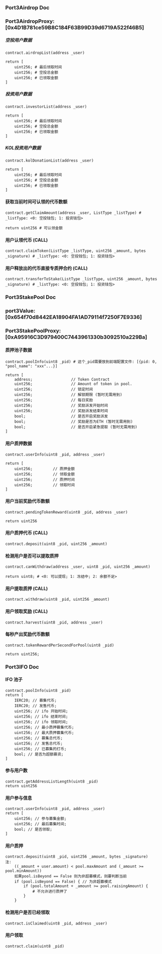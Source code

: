 ### Port3Airdrop Doc
### Port3AirdropProxy: [0x4D1B781ce59B8C184F63B99D39d6719A522f46B5]

##### 空投用户数据
```
contract.airdropList(address _user)

return [
    uint256; # 最后领取时间
    uint256; # 空投总金额
    uint256; # 已领取金额
]
```

##### 投资用户数据
```
contract.investorList(address _user)

return [
    uint256; # 最后领取时间
    uint256; # 空投总金额
    uint256; # 已领取金额
]
```

##### KOL投资用户数据
```
contract.kolDonationList(address _user)

return [
    uint256; # 最后领取时间
    uint256; # 空投总金额
    uint256; # 已领取金额
]
```

#### 获取当前时间可认领的代币数额
```
contract.getClaimAmount(address _user, ListType _listType) # _listType: <0: 空投钱包; 1: 投资钱包>

return uint256 # 可认领金额
```

#### 用户认领代币 (CALL)
```
contract.claimToken(ListType _listType, uint256 _amount, bytes _signature) # _listType: <0: 空投钱包; 1: 投资钱包>
```

#### 用户释放出的代币直接专质押合约 (CALL)
```
contract.transferToStake(ListType _listType, uint256 _amount, bytes _signature) # _listType: <0: 空投钱包; 1: 投资钱包>
```

### Port3StakePool Doc
### port3Value: [0x654f70d8442EA18904FA1AD79114f7250F7E9336]
### Port3StakePoolProxy: [0xA95916C3D979400C7443961330b3092510a229Ba]

#### 质押池子数据
```
contract.poolInfo(uint8 _pid) # 这个_pid需要放到前端配置文件: [{pid: 0, "pool_name": "xxx"...}]

return [
    address;                 // Token Contract
    uint256;                 // Amount of token in pool.
    uint256;                 // 锁定时间
    uint256;                 // 解锁期限 (暂时无需用到)
    uint256;                 // 每日奖励
    uint256;                 // 奖励派发开始时间
    uint256;                 // 奖励派发结束时间
    bool;                    // 是否开启奖励派发
    bool;                    // 奖励是否为ETH (暂时无需用到)
    bool;                    // 是否开启紧急提取 (暂时无需用到)
]

```

#### 用户质押数据
```
contract.userInfo(uint8 _pid, address _user)

return [
    uint256;         // 质押金额
    uint256;         // 领取金额
    uint256;         // 质押时间
    uint256;         // 领取时间
]
```

#### 用户当前奖励代币数额
```
contract.pendingTokenReward(uint8 _pid, address _user)

return uint256
```

#### 用户质押代币 (CALL)
```
contract.deposit(uint8 _pid, uint256 _amount)
```

#### 检测用户是否可以提取质押
```
contract.canWithdraw(address _user, uint8 _pid, uint256 _amount)

return uint8; # <0: 可以提现; 1: 冻结中; 2: 余额不足>
```

#### 用户提取质押 (CALL)
```
contract.withdraw(uint8 _pid, uint256 _amount)
```

#### 用户领取奖励 (CALL)
```
contract.harvest(uint8 _pid, address _user)
```

#### 每秒产出奖励代币数额
```
contract.tokenRewardPerSecondForPool(uint8 _pid)

return uint256;
```

### Port3IFO Doc

#### IFO 池子
```
contract.poolInfo(uint8 _pid)
return [
    IERC20; // 募集代币;
    IERC20; // 发售代币;
    uint256; // ifo 开始时间;
    uint256; // ifo 结束时间;
    uint256; // ifo 领取时间;
    uint256; // 最小质押募集代币;
    uint256; // 最大质押募集代币;
    uint256; // 募集总代币;
    uint256; // 发售总代币;
    uint256; // 已募集的打币;
    bool; // 是否为超额募资;
]

```

#### 参与用户数
```
contract.getAddressListLength(uint8 _pid)
return uint256

```

#### 用户参与信息
```
contract.userInfo(uint8 _pid, address _user)
return [
    uint256; // 参与募集金额;
    uint256; // 最后募集时间;
    bool; // 是否领取;
]

```

#### 用户质押
```
contract.deposit(uint8 _pid, uint256 _amount, bytes _signature)
注: 
    ((_amount + user.amount) < pool.maxAmount and (_amount >= pool.minAmount))
    如果pool.isBeyond == False 则为非超募模式，则要判断当前
    if (pool.isBeyond == False) { // 为非超募模式
        if (pool.totalAmount + _amount >= pool.raisingAmount) {
            # 不允许进行质押了
        }
    }

```

#### 检测用户是否已经领取
```
contract.isClaimed(uint8 _pid, address _user)
```

#### 用户领取
```
contract.claim(uint8 _pid)
```
